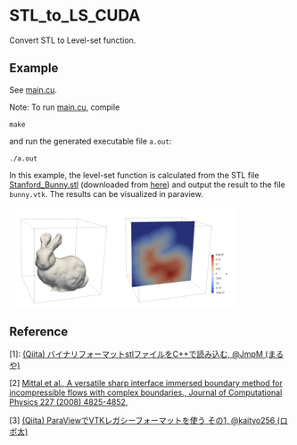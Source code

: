 # STL_to_LS_CUDA

Convert STL to Level-set function.

## Example

See [main.cu](./main.cu).

Note: To run [main.cu](./main.cu), compile

```
make
```

and run the generated executable file `a.out`:

```
./a.out
```

In this example, the level-set function is calculated from the STL file [Stanford_Bunny.stl](./Stanford_Bunny.stl) (downloaded from [here](https://commons.wikimedia.org/wiki/File:Stanford_Bunny.stl?uselang=ja)) and output the result to the file `bunny.vtk`.
The results can be visualized in paraview.

<img src="./figs/example_bunny.png" width = 80%>

## Reference

[1]: [(Qiita) バイナリフォーマットstlファイルをC++で読み込む, @JmpM (まるや)](https://qiita.com/JmpM/items/9355c655614d47b5d67b)

[2] [Mittal et al., A versatile sharp interface immersed boundary method for incompressible flows with complex boundaries., Journal of Computational Physics 227 (2008) 4825-4852,](https://www.sciencedirect.com/science/article/pii/S0021999108000235)

 [3] [(Qiita) ParaViewでVTKレガシーフォーマットを使う その1, @kaityo256 (ロボ太)](https://qiita.com/kaityo256/items/661833e9e2bfbac31d4b)